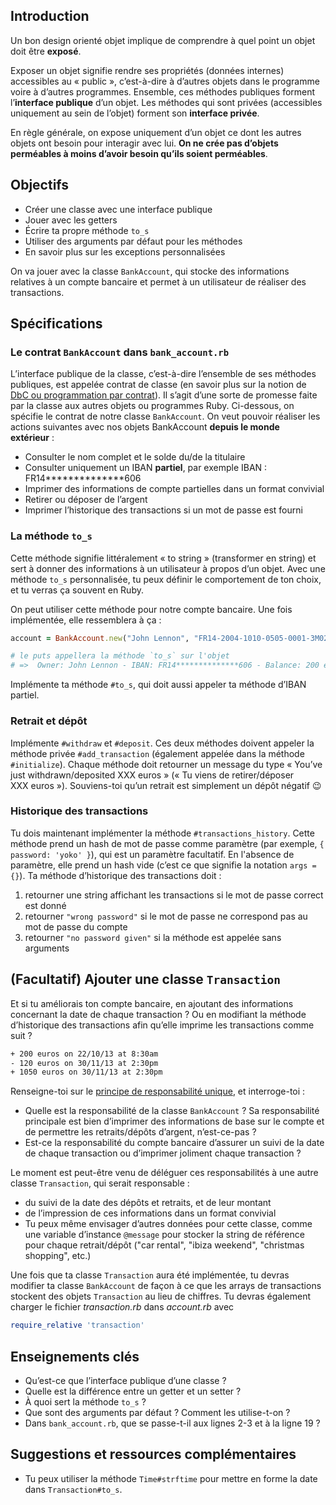## Introduction

Un bon design orienté objet implique de comprendre à quel point un objet
doit être **exposé**.

Exposer un objet signifie rendre ses propriétés (données internes)
accessibles au « public », c’est-à-dire à d’autres objets dans le
programme voire à d’autres programmes. Ensemble, ces méthodes publiques
forment l’**interface publique** d’un objet. Les méthodes qui sont
privées (accessibles uniquement au sein de l’objet) forment son
**interface privée**.

En règle générale, on expose uniquement d’un objet ce dont les autres
objets ont besoin pour interagir avec lui. **On ne crée pas d’objets
perméables à moins d’avoir besoin qu’ils soient perméables**.

## Objectifs

-   Créer une classe avec une interface publique
-   Jouer avec les getters
-   Écrire ta propre méthode `to_s`
-   Utiliser des arguments par défaut pour les méthodes
-   En savoir plus sur les exceptions personnalisées

On va jouer avec la classe `BankAccount`, qui stocke des informations
relatives à un compte bancaire et permet à un utilisateur de
réaliser des transactions.

## Spécifications

### Le contrat `BankAccount` dans `bank_account.rb`

L’interface publique de la classe, c’est-à-dire l’ensemble de ses
méthodes publiques, est appelée contrat de classe (en savoir plus sur la
notion de [DbC ou programmation par
contrat](https://fr.wikipedia.org/wiki/Programmation_par_contrat)). Il
s’agit d’une sorte de promesse faite par la classe aux autres objets ou
programmes Ruby. Ci-dessous, on spécifie le contrat de notre classe
`BankAccount`. On veut pouvoir réaliser les actions suivantes avec nos
objets BankAccount **depuis le monde extérieur** :

* Consulter le nom complet et le solde du/de la titulaire
* Consulter uniquement un IBAN **partiel**, par exemple IBAN :
    FR14**************606
* Imprimer des informations de compte partielles dans un format
    convivial
* Retirer ou déposer de l’argent
* Imprimer l’historique des transactions si un mot de passe est fourni

### La méthode `to_s`

Cette méthode signifie littéralement « to string » (transformer en
string) et sert à donner des informations à un utilisateur à
propos d’un objet. Avec une méthode `to_s` personnalisée, tu peux
définir le comportement de ton choix, et tu verras ça souvent en Ruby.

On peut utiliser cette méthode pour notre compte bancaire. Une fois
implémentée, elle ressemblera à ça :

```ruby
account = BankAccount.new("John Lennon", "FR14-2004-1010-0505-0001-3M02-606", 200, "yoko")

# le puts appellera la méthode `to_s` sur l'objet
# =>  Owner: John Lennon - IBAN: FR14**************606 - Balance: 200 euros
```

Implémente ta méthode `#to_s`, qui doit aussi appeler ta méthode d’IBAN
partiel.

### Retrait et dépôt

Implémente `#withdraw` et `#deposit`. Ces deux méthodes doivent appeler
la méthode privée `#add_transaction` (également appelée dans la méthode
`#initialize`). Chaque méthode doit retourner un message du type
« You’ve just withdrawn/deposited XXX euros » (« Tu viens de
retirer/déposer XXX euros »). Souviens-toi qu’un retrait est simplement
un dépôt négatif 😉

### Historique des transactions

Tu dois maintenant implémenter la méthode `#transactions_history`. Cette
méthode prend un hash de mot de passe comme paramètre (par exemple,
`{ password: 'yoko' }`), qui est un paramètre facultatif. En l'absence
de paramètre, elle prend un hash vide (c’est ce que signifie la notation
`args = {}`). Ta méthode d’historique des transactions doit :

1.  retourner une string affichant les transactions si le mot de passe
    correct est donné
2.  retourner `"wrong password"` si le mot de passe ne correspond pas au
    mot de passe du compte
3.  retourner `"no password given"` si la méthode est appelée sans
    arguments

## (Facultatif) Ajouter une classe `Transaction`

Et si tu améliorais ton compte bancaire, en ajoutant des informations
concernant la date de chaque transaction ? Ou en modifiant la méthode
d’historique des transactions afin qu’elle imprime les transactions
comme suit ?

```bash
+ 200 euros on 22/10/13 at 8:30am
- 120 euros on 30/11/13 at 2:30pm
+ 1050 euros on 30/11/13 at 2:30pm
```

Renseigne-toi sur le [principe de responsabilité
unique](https://fr.wikipedia.org/wiki/Principe_de_responsabilit%C3%A9_unique),
et interroge-toi :
- Quelle est la responsabilité de la classe `BankAccount` ? Sa responsabilité principale est bien d’imprimer des informations de base sur le compte et de permettre les retraits/dépôts d’argent, n’est-ce-pas ?
- Est-ce la responsabilité du compte bancaire d’assurer un suivi de la date de chaque transaction ou d’imprimer joliment chaque transaction ?

Le moment est peut-être venu de déléguer ces responsabilités à une autre
classe `Transaction`, qui serait responsable :
- du suivi de la date des dépôts et retraits, et de leur montant
- de l’impression de ces informations dans un format convivial
- Tu peux même envisager d’autres données pour cette classe, comme une variable d’instance `@message` pour stocker la string de référence pour chaque retrait/dépôt ("car rental", "ibiza weekend", "christmas shopping", etc.)

Une fois que ta classe `Transaction` aura été implémentée, tu devras
modifier ta classe `BankAccount` de façon à ce que les arrays de
transactions stockent des objets `Transaction` au lieu de chiffres. Tu
devras également charger le fichier *transaction.rb* dans *account.rb*
avec

```ruby
require_relative 'transaction'
```

## Enseignements clés

-   Qu’est-ce que l’interface publique d’une classe ?
-   Quelle est la différence entre un getter et un setter ?
-   À quoi sert la méthode `to_s` ?
-   Que sont des arguments par défaut ? Comment les utilise-t-on ?
-   Dans `bank_account.rb`, que se passe-t-il aux lignes 2-3 et à la
    ligne 19 ?

## Suggestions et ressources complémentaires

-   Tu peux utiliser la méthode `Time#strftime` pour mettre en forme la
    date dans `Transaction#to_s`.

